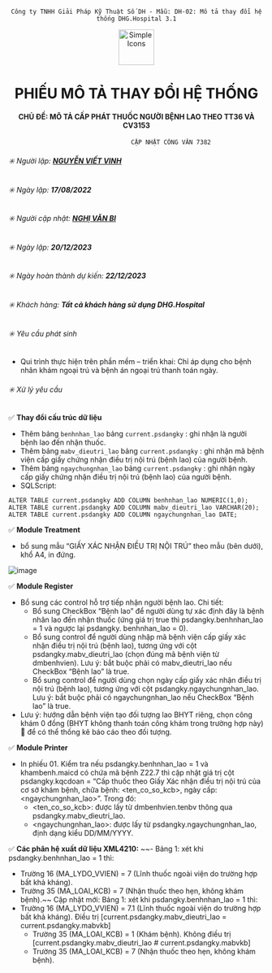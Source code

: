 <div align="center">

`Công ty TNHH Giải Pháp Kỹ Thuật Số DH - Mẫu: DH-02: Mô tả thay đổi hệ thống DHG.Hospital 3.1`

</div>

<div align="center">
  <img src="https://raw.githubusercontent.com/dh-hos/dhg.hospitalprinter/main/Deploy_Tools/Logo.ico" alt="Simple Icons" width=70>
  <h1>PHIẾU MÔ TẢ THAY ĐỔI HỆ THỐNG</h1>  
</div>
<div align="center">

#### CHỦ ĐỀ: MÔ TẢ CẤP PHÁT THUỐC NGƯỜI BỆNH LAO THEO TT36 VÀ CV3153
                       CẬP NHẬT CÔNG VĂN 7382

</div>

###### :eight_spoked_asterisk: Người lập: [**NGUYỄN VIẾT VINH**](https://github.com/vinh-dh)
###### :eight_spoked_asterisk: Ngày lập: **17/08/2022**
###### :eight_spoked_asterisk: Người cập nhật: [**NGHỊ VĂN BI**](https://github.com/nghivanbi)
###### :eight_spoked_asterisk: Ngày lập: **20/12/2023**
###### :eight_spoked_asterisk: Ngày hoàn thành dự kiến: **22/12/2023**
###### :eight_spoked_asterisk: Khách hàng: **Tất cả khách hàng sử dụng DHG.Hospital**
###### :eight_spoked_asterisk: Yêu cầu phát sinh

- Qui trình thực hiện trên phần mềm – triển khai: Chỉ áp dụng cho bệnh nhân khám ngoại trú và bệnh án ngoại trú thanh toán ngày.

###### :eight_spoked_asterisk: Xử lý yêu cầu

:white_check_mark: **Thay đổi cấu trúc dữ liệu**

- Thêm bảng `benhnhan_lao` bảng `current.psdangky` : ghi nhận là người bệnh lao đến nhận thuốc.
- Thêm bảng `mabv_dieutri_lao` bảng `current.psdangky` : ghi nhận mã bệnh viện cấp giấy chứng nhận điều trị nội trú (bệnh lao) của người bệnh.
- Thêm bảng `ngaychungnhan_lao` bảng `current.psdangky` : ghi nhận ngày cấp giấy chứng nhận điều trị nội trú (bệnh lao) của người bệnh.
- SQLScript: 

```
ALTER TABLE current.psdangky ADD COLUMN benhnhan_lao NUMERIC(1,0);
ALTER TABLE current.psdangky ADD COLUMN mabv_dieutri_lao VARCHAR(20);
ALTER TABLE current.psdangky ADD COLUMN ngaychungnhan_lao DATE;

```


:white_check_mark: **Module Treatment**

- bổ sung mẫu “GIẤY XÁC NHẬN ĐIỀU TRỊ NỘI TRÚ” theo mẫu (bên dưới), khổ A4, in đứng.
  
![image](https://github.com/dh-hos/Mo-ta-he-thong/assets/110148171/4479b88e-51e8-468f-968d-237e1b66d6df)


:white_check_mark: **Module Register**

- Bổ sung các control hỗ trợ tiếp nhận người bệnh lao. Chi tiết:
  + Bổ sung CheckBox “Bệnh lao” để người dùng tự xác định đây là bệnh nhân lao đến nhận thuốc (ứng giá trị true thì psdangky.benhnhan_lao = 1 và ngược lại psdangky. benhnhan_lao = 0).
  + Bổ sung control để người dùng nhập mã bệnh viện cấp giấy xác nhận điều trị nội trú (bệnh lao), tương ứng với cột psdangky.mabv_dieutri_lao (chọn đúng mã bệnh viện từ dmbenhvien). Lưu ý: bắt buộc phải có mabv_dieutri_lao nếu CheckBox “Bệnh lao” là true.
  + Bổ sung control để người dùng chọn ngày cấp giấy xác nhận điều trị nội trú (bệnh lao), tương ứng với cột psdangky.ngaychungnhan_lao. Lưu ý: bắt buộc phải có ngaychungnhan_lao nếu CheckBox “Bệnh lao” là true.
- Lưu ý: hướng dẫn bệnh viện tạo đối tượng lao BHYT riêng, chọn công khám 0 đồng (BHYT không thanh toán công khám trong trường hợp này)  để có thể thống kê báo cáo theo đối tượng.


:white_check_mark: **Module Printer**
- In phiếu 01. Kiểm tra nếu psdangky.benhnhan_lao = 1 và khambenh.maicd có chứa mã bệnh Z22.7 thì cập nhật giá trị cột psdangky.kqcdoan = “Cấp thuốc theo Giấy Xác nhận điều trị nội trú của cơ sở khám bệnh, chữa bệnh: <ten_co_so_kcb>, ngày cấp: <ngaychungnhan_lao>”. Trong đó:
  + <ten_co_so_kcb>: được lấy từ dmbenhvien.tenbv thông qua psdangky.mabv_dieutri_lao.
  + <ngaychungnhan_lao>: được lấy từ psdangky.ngaychungnhan_lao, định dạng kiểu DD/MM/YYYY.

:white_check_mark: **Các phân hệ xuất dữ liệu XML4210:**
~~- Bảng 1: xét khi psdangky.benhnhan_lao = 1 thì:
  + Trường 16 (MA_LYDO_VVIEN) = 7 (Lĩnh thuốc ngoài viện do trường hợp bất khả kháng).
  + Trường 35 (MA_LOAI_KCB) = 7 (Nhận thuốc theo hẹn, không khám bệnh).~~
Cập nhật mới:
Bảng 1: xét khi psdangky.benhnhan_lao = 1 thì:
  + Trường 16 (MA_LYDO_VVIEN) = 7.1 (Lĩnh thuốc ngoài viện do trường hợp bất khả kháng).
    Điều trị [current.psdangky.mabv_dieutri_lao = current.psdangky.mabvkb]
    + Trường 35 (MA_LOAI_KCB) = 1 (Khám bệnh).
    Không điều trị [current.psdangky.mabv_dieutri_lao # current.psdangky.mabvkb]
    + Trường 35 (MA_LOAI_KCB) = 7 (Nhận thuốc theo hẹn, không khám bệnh).
  
 
